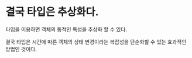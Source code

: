 # 결국 타입은 추상화다.

타입을 이용하면 객체의 동적인 특성을 추상화 할 수 있다.&#x20;

결국 타입은 시간에 따른 객체의 상태 변경이라는 복잡성을 단순화할 수 있는 효과적인 방법인 것이다.
